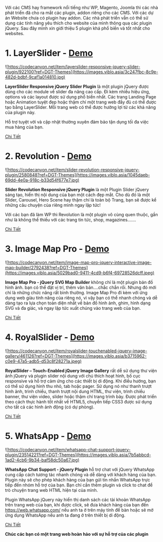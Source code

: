Với các CMS hay framework nổi tiếng như WP, Magento, Joomla thì các nhà phát triển đã cho ra mắt các plugin, addon riêng cho các CMS. Với các dự án Website chưa có plugin hay addon. Các nhà phát triển vẫn có thể sử dụng các tính năng yêu thích cho website của mình thông qua các plugin jQuery. Sau đây mình xin giới thiệu 5 plugin khá phổ biến và tốt nhất cho websites.
# 1. LayerSlider - [Demo](https://codecanyon.net/item/layerslider-responsive-jquery-slider-plugin/922100?ref=DGT-Themes)
![https://codecanyon.net/item/layerslider-responsive-jquery-slider-plugin/922100?ref=DGT-Themes](https://images.viblo.asia/3c247fbc-8c9e-482d-bdbf-9caf1a014810.jpg)

**LayerSlider Responsive jQuery Slider Plugin** là một plugin jQuery được dùng cho các module về slider đa năng cao cấp. Đi kèm nhiều hiệu ứng, options và các layout được sử dụng phổ biển nhất. Các trang Landing Page hoặc Animation tuyệt đẹp hoặc thậm chí một trang web đầy đủ có thể được tạo bằng LayerSlider. Mỗi trang web có thể được hưởng lợi từ các khả năng của plugin này.

Hỗ trợ tuyệt vời và cập nhật thường xuyên đảm bảo tận dụng tối đa việc mua hàng của bạn.

[Chi Tiết](https://codecanyon.net/item/layerslider-responsive-jquery-slider-plugin/922100?ref=DGT-Themes)

# 2. Revolution - [Demo](https://codecanyon.net/item/slider-revolution-responsive-jquery-plugin/2580848?ref=DGT-Themes)
![https://codecanyon.net/item/slider-revolution-responsive-jquery-plugin/2580848?ref=DGT-Themes](https://images.viblo.asia/1045daeb-69dd-4e0a-918c-b33d54f677e7.jpg)

**Slider Revolution Responsive jQuery Plugin** là một Plugin Slider jQuery sáng tạo, hiển thị nội dung của bạn một cách đẹp mắt. Cho dù đó là một Slider, Carousel, Hero Scene hay thậm chí là toàn bộ Trang, bạn sẽ được kể những câu chuyện của riêng mình ngay lập tức! 

Với các bạn đã làm WP thì Revolution là một plugin vô cùng quen thuộc, gần như là không thể thiếu với các trang tin tức, shop, magazines.......

[Chi Tiết](https://codecanyon.net/item/slider-revolution-responsive-jquery-plugin/2580848?ref=DGT-Themes)

# 3. Image Map Pro - [Demo](https://codecanyon.net/item/image-map-pro-jquery-interactive-image-map-builder/2792438?ref=DGT-Themes)
![https://codecanyon.net/item/image-map-pro-jquery-interactive-image-map-builder/2792438?ref=DGT-Themes](https://images.viblo.asia/5029bad0-9411-4cd9-b6f4-69728526dcff.jpeg)

**Image Map Pro - jQuery SVG Map Builder** không chỉ là một plugin bản đồ hình ảnh. bạn có thể đặt vị trí, thêm văn bản....chắc chắn rồi. Nhưng đó mới chỉ là những chức năng rất bình thường. Image Map Pro đi kèm với ứng dụng web giàu tính năng của riêng nó, vì vậy bạn có thể nhanh chóng và dễ dàng tạo ra lựa chọn toàn diện nhất về bản đồ hình ảnh, ghim, hình dạng SVG và đa giác, và ngay lập tức xuất chúng vào trang web của bạn.

[Chi Tiết](https://codecanyon.net/item/image-map-pro-jquery-interactive-image-map-builder/2792438?ref=DGT-Themes)

# 4. RoyalSlider - [Demo](https://codecanyon.net/item/royalslider-touchenabled-jquery-image-gallery/461126?ref=DGT-Themes)
![https://codecanyon.net/item/royalslider-touchenabled-jquery-image-gallery/461126?ref=DGT-Themes](https://images.viblo.asia/b3715962-c0e9-47a5-adb5-d53c8f28271a.jpeg)

**RoyalSlider – Touch-Enabled jQuery Image Gallery** rất dễ sử dụng thư viện ảnh jQuery và plugin slider nội dung với chú thích hoạt hình, bố cục responsive và hỗ trợ cảm ứng cho các thiết bị di động. Khi điều hướng, bạn có thể sử dụng hình thu nhỏ, tab hoặc pager. Sử dụng nó như thanh trượt hình ảnh, trình chiếu, thanh trượt nội dung HTML, thư viện, trình chiếu banner, thư viện video, slider hoặc thậm chí trang trình bày. Được phát triển theo cách thực hành tốt nhất về HTML5, chuyển tiếp CSS3 được sử dụng cho tất cả các hình ảnh động (có dự phòng).

[Chi Tiết](https://codecanyon.net/item/royalslider-touchenabled-jquery-image-gallery/461126?ref=DGT-Themes)

# 5. WhatsApp - [Demo](https://codecanyon.net/item/whatsapp-chat-support-jquery-plugin/23514221?ref=DGT-Themes)
![https://codecanyon.net/item/whatsapp-chat-support-jquery-plugin/23514221?ref=DGT-Themes](https://images.viblo.asia/7b5abbcd-1ad2-4cb6-9b34-baf58dc50a67.jpg)

**WhatsApp Chat Support - jQuery Plugin** hỗ trợ chat với jQuery WhatsApp cung cấp cách tương tác nhanh chóng và dễ dàng với khách hàng của bạn. Plugin này sẽ cho phép khách hàng của bạn gửi tin nhắn WhatsApp trực tiếp đến nhóm hỗ trợ của bạn.
Bạn chỉ cần thêm plugin và click to chat để trò chuyện trang web HTML hiện tại của mình.


Plugin WhatsApp jQuery này hiển thị danh sách các tài khoản WhatsApp trên trang web của bạn, khi được click, sẽ đưa khách hàng của bạn đến https://web.whatsapp.com/ nếu anh ta ở trên máy tính để bàn hoặc sẽ mở ứng dụng WhatsApp nếu anh ta đang ở trên thiết bị di động.

[Chi Tiết](https://codecanyon.net/item/whatsapp-chat-support-jquery-plugin/23514221?ref=DGT-Themes)

**Chúc các bạn có một trang web hoàn hảo với sự hỗ trợ của các plugin**